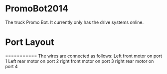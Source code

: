 PromoBot2014
============

The truck Promo Bot. It currently only has the drive systems online. 

Port Layout
===========
===========
The wires are connected as follows:
Left front motor on port 1
Left rear motor on port 2
right front motor on port 3
right rear motor on port 4
